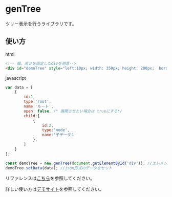 # genTree
ツリー表示を行うライブラリです。

## 使い方
html
```html
<!-- 幅、高さを指定したdivを用意-->
<div id="demoTree" style="left:10px; width: 350px; height: 200px;  border-style: solid; border-width: 1px;"></div>
```
javascript
```javascript
var data = [
    {
        id:1,
        type:'root',
        name:'ルート',
        open: false, /* 展開させたい場合は trueにする*/
        child:[
            {
                id:2,
                type:'node',
                name:'子データ１'
            },
        ]
    }
];

const demoTree = new genTree(document.getElementById('div')); //エレメントを指定
demoTree.setData(data); //json形式のデータをセット

```
リファレンスは[こちら](https://github.com/rinoyod/genTree/tree/master/js)を参照してください。

詳しい使い方は[デモサイト](https://rinoyod.netlify.app/gentree/demo/)を参照してください。
